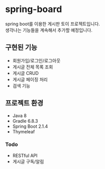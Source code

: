 # spring-board
spring boot를 이용한 게시판 토이 프로젝트입니다.<br/>
생각나는 기능들을 계속해서 추가할 예정입니다.<br/>

## 구현된 기능

* 회원가입/로그인/로그아웃
* 게시글 전체 목록 조회
* 게시글 CRUD
* 게시글 페이징 처리
* 검색 기능

## 프로젝트 환경

* Java 8
* Gradle 6.8.3
* Spring Boot 2.1.4
* Thymeleaf

### Todo

* RESTful API
* 게시글 구독/알림

